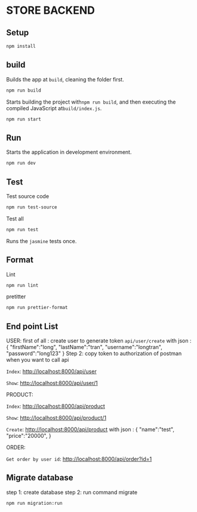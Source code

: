 # STORE BACKEND

## Setup

```sh
npm install
```


## build

Builds the app at `build`, cleaning the folder first.

```sh
npm run build
```

Starts building the project with`npm run build`, and then executing the compiled JavaScript at`build/index.js`.

```sh
npm run start
```

## Run

Starts the application in development environment.

```sh
npm run dev
```


## Test

Test source code

```sh
npm run test-source
```

Test all

```sh
npm run test
```

Runs the `jasmine` tests once.

## Format

Lint

```sh
npm run lint
```

pretitter

```sh
npm run prettier-format
```

## End point List

USER:
first of all : create user to generate token
`api/user/create`
with json : {
   "firstName":"long",
   "lastName":"tran",
   "username":"longtran",
   "password":"long123"
}
Step 2: copy token to authorization of postman when you want to call api

`Index`: <http://localhost:8000/api/user>

`Show`: <http://localhost:8000/api/user/1>

PRODUCT:

`Index`: <http://localhost:8000/api/product>

`Show`: <http://localhost:8000/api/product/1>

`Create`: <http://localhost:8000/api/product>
with json : {
   "name":"test",
   "price":"20000",
}

ORDER:

`Get order by user id`: <http://localhost:8000/api/order?id=1>

## Migrate database

step 1: create database
step 2: run command migrate
```sh
npm run migration:run
```
